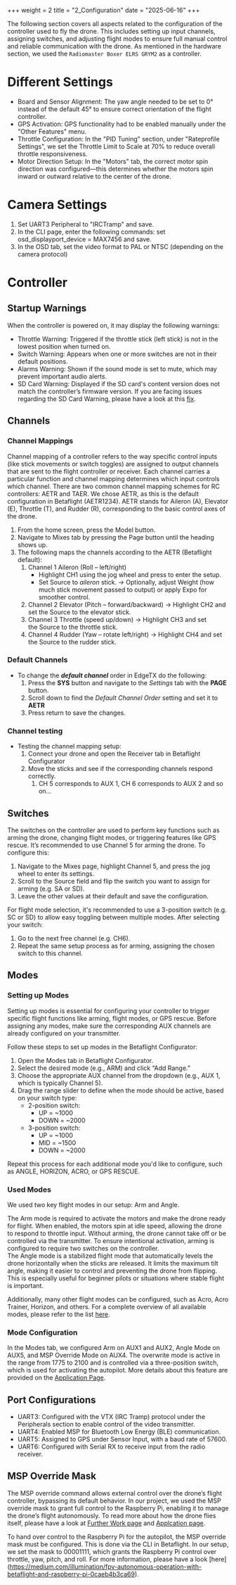 +++
weight = 2
title = "2_Configuration"
date = "2025-06-16"
+++

The following section covers all aspects related to the configuration of the controller used to fly the drone. This includes setting up input channels, assigning switches, and adjusting flight modes to ensure full manual control and reliable communication with the drone. As mentioned in the hardware section, we used the `Radiomaster Boxer ELRS GRYM2` as a controller.

# Different Settings
- Board and Sensor Alignment: The yaw angle needed to be set to 0° instead of the default 45° to ensure correct orientation of the flight controller.
- GPS Activation: GPS functionality had to be enabled manually under the "Other Features" menu.
- Throttle Configuration: In the "PID Tuning" section, under "Rateprofile Settings", we set the Throttle Limit to Scale at 70% to reduce overall throttle responsiveness.
- Motor Direction Setup: In the "Motors" tab, the correct motor spin direction was configured—this determines whether the motors spin inward or outward relative to the center of the drone.

# Camera Settings
1. Set UART3 Peripheral to "IRCTramp" and save.
2. In the CLI page, enter the following commands: set osd_displayport_device = MAX7456 and save.
3. In the OSD tab, set the video format to PAL or NTSC (depending on the camera protocol)

# Controller
## Startup Warnings
When the controller is powered on, it may display the following warnings:

- Throttle Warning: Triggered if the throttle stick (left stick) is not in the lowest position when turned on.
- Switch Warning:   Appears when one or more switches are not in their default positions.
- Alarms Warning:   Shown if the sound mode is set to mute, which may prevent important audio alerts.
- SD Card Warning:  Displayed if the SD card's content version does not match the controller’s firmware version. If you are facing issues regarding the SD Card Warning, please have a look at this [fix](https://oscarliang.com/fix-sd-card-warning-opentx/).

## Channels
### Channel Mappings
Channel mapping of a controller refers to the way specific control inputs (like stick movements or switch toggles) are assigned to output channels that are sent to the flight controller or receiver. Each channel carries a particular function and channel mapping determines which input controls which channel. 
There are two common channel mapping schemes for RC controllers: AETR and TAER. We chose AETR, as this is the default configuration in Betaflight (AETR1234).
AETR stands for Aileron (A), Elevator (E), Throttle (T), and Rudder (R), corresponding to the basic control axes of the drone.

1. From the home screen, press the Model button. 
2. Navigate to Mixes tab by pressing the Page button until the heading shows up.
3. The following maps the channels according to the AETR (Betaflight default):
    1. Channel 1 Aileron (Roll – left/right)
        - Highlight CH1 using the jog wheel and press to enter the setup.
        - Set Source to *aileron* stick. -> Optionally, adjust Weight (how much stick movement passed to output) or apply Expo for smoother control.
    2. Channel 2 Elevator (Pitch – forward/backward) -> Highlight CH2 and set the Source to the elevator stick.
    3. Channel 3 Throttle (speed up/down) -> Highlight CH3 and set the Source to the throttle stick.
    4. Channel 4 Rudder (Yaw – rotate left/right) -> Highlight CH4 and set the Source to the rudder stick.

### Default Channels
- To change the ***default channel*** order in EdgeTX do the following:
	1. Press the **SYS** button and navigate to the *Settings* tab with the **PAGE** button.
	2. Scroll down to find the *Default Channel Order* setting and set it to **AETR**
	3. Press return to save the changes.

### Channel testing
- Testing the channel mapping setup:
	1. Connect your drone and open the Receiver tab in Betaflight Configurator
	2. Move the sticks and see if the corresponding channels respond correctly.
		1. CH 5 corresponds to AUX 1, CH 6 corresponds to AUX 2 and so on...

## Switches
The switches on the controller are used to perform key functions such as arming the drone, changing flight modes, or triggering features like GPS rescue.
It’s recommended to use Channel 5 for arming the drone. To configure this:
1. Navigate to the Mixes page, highlight Channel 5, and press the jog wheel to enter its settings.
2. Scroll to the Source field and flip the switch you want to assign for arming (e.g. SA or SD).
3. Leave the other values at their default and save the configuration.

For flight mode selection, it's recommended to use a 3-position switch (e.g. SC or SD) to allow easy toggling between multiple modes. After selecting your switch:
1. Go to the next free channel (e.g. CH6).
2. Repeat the same setup process as for arming, assigning the chosen switch to this channel.

## Modes
### Setting up Modes
Setting up modes is essential for configuring your controller to trigger specific flight functions like arming, flight modes, or GPS rescue. Before assigning any modes, make sure the corresponding AUX channels are already configured on your transmitter.

Follow these steps to set up modes in the Betaflight Configurator:
1. Open the Modes tab in Betaflight Configurator.
2. Select the desired mode (e.g., ARM) and click “Add Range.”
3. Choose the appropriate AUX channel from the dropdown (e.g., AUX 1, which is typically Channel 5).
4. Drag the range slider to define when the mode should be active, based on your switch type:
    - 2-position switch:
        - UP = ~1000
        - DOWN = ~2000
    - 3-position switch:
        - UP = ~1000
        - MID = ~1500
        - DOWN = ~2000

Repeat this process for each additional mode you'd like to configure, such as ANGLE, HORIZON, ACRO, or GPS RESCUE.

### Used Modes
We used two key flight modes in our setup: Arm and Angle.

The Arm mode is required to activate the motors and make the drone ready for flight. When enabled, the motors spin at idle speed, allowing the drone to respond to throttle input. Without arming, the drone cannot take off or be controlled via the transmitter. To ensure intentional activation, arming is configured to require two switches on the controller.</br>
The Angle mode is a stabilized flight mode that automatically levels the drone horizontally when the sticks are released. It limits the maximum tilt angle, making it easier to control and preventing the drone from flipping. This is especially useful for beginner pilots or situations where stable flight is important.

Additionally, many other flight modes can be configured, such as Acro, Acro Trainer, Horizon, and others. For a complete overview of all available modes, please refer to the list [here](https://betaflight.com/docs/development/Modes).

### Mode Configuration
In the Modes tab, we configured Arm on AUX1 and AUX2, Angle Mode on AUX5, and MSP Override Mode on AUX4. The overwrite mode is active in the range from 1775 to 2100 and is controlled via a three-position switch, which is used for activating the autopilot. More details about this feature are provided on the [Application Page](/application).

## Port Configurations
- UART3: Configured with the VTX (IRC Tramp) protocol under the Peripherals section to enable control of the video transmitter.
- UART4: Enabled MSP for Bluetooth Low Energy (BLE) communication.
- UART5: Assigned to GPS under Sensor Input, with a baud rate of 57600.
- UART6: Configured with Serial RX to receive input from the radio receiver.

## MSP Override Mask
The MSP override command allows external control over the drone’s flight controller, bypassing its default behavior. In our project, we used the MSP override mask to grant full control to the Raspberry Pi, enabling it to manage the drone’s flight autonomously. To read more about how the drone flies itself, please have a look at [Further Work page](/furterwork) and [Applcation page](/application).

To hand over control to the Raspberry Pi for the autopilot, the MSP override mask must be configured. This is done via the CLI in Betaflight. In our setup, we set the mask to 00001111, which grants the Raspberry Pi control over throttle, yaw, pitch, and roll. For more information, please have a look [here] (https://medium.com/illumination/fpv-autonomous-operation-with-betaflight-and-raspberry-pi-0caeb4b3ca69).